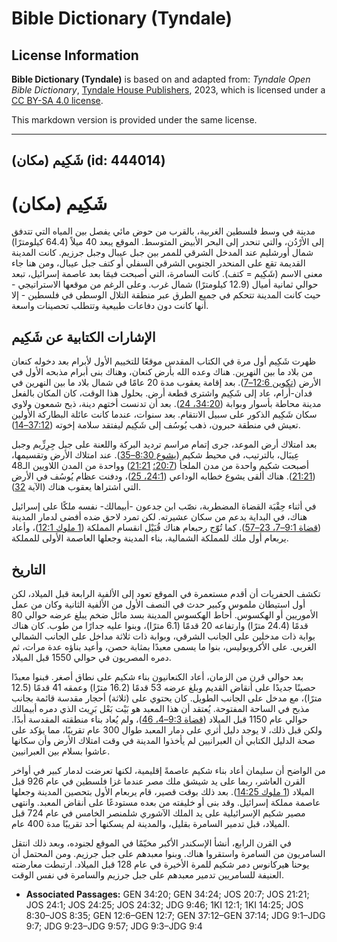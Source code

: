 # Bible Dictionary (Tyndale)

## License Information

**Bible Dictionary (Tyndale)** is based on and adapted from: _Tyndale Open Bible Dictionary_, [Tyndale House Publishers](https://tyndaleopenresources.com/), 2023, which is licensed under a [CC BY-SA 4.0 license](https://creativecommons.org/licenses/by-sa/4.0/legalcode.en).

This markdown version is provided under the same license.



--------------------------------

## شَكِيم (مكان) (id: 444014)

شَكِيم (مكان)
=============

مدينة في وسط فلسطين الغربية، بالقرب من حوض مائي يفصل بين المياه التي تتدفق إلى الأرْدُن، والتي تنحدر إلى البحر الأبيض المتوسط. الموقع يبعد 40 ميلاً (64\.4 كيلومترًا) شمال أورشليم عند المدخل الشرقي للممر بين جبل عيبال وجبل جرزيم. كانت المدينة القديمة تقع على المنحدر الجنوبي الشرقي السفلي أو كتف جبل عيبال، ومن هنا جاء معنى الاسم (شَكِيم \= كتف). كانت السامرة، التي أصبحت فيمَا بعد عاصمة إسرائيل، تبعد حوالي ثمانية أميال (12\.9 كيلومترًا) شمال غرب. وعلى الرغم من موقعها الاستراتيجي \- حيث كانت المدينة تتحكم في جميع الطرق عبر منطقة التلال الوسطى في فلسطين \- إلا أنها كانت دون دفاعات طبيعية وتتطلب تحصينات واسعة.

الإشارات الكتابية عن شَكِيم
---------------------------

ظهرت شَكِيم أول مرة في الكتاب المقدس موقعًا للتخييم الأول لأبرام بعد دخوله كنعان من بلاد ما بين النهرين. هناك وعده الله بأرض كنعان، وهناك بنى أبرام مذبحه الأول في الأرض ([تكوين 12:6–7](https://ref.ly/Gen12:6-Gen12:7)). بعد إقامة يعقوب مدة 20 عامًا في شمال بلاد ما بين النهرين في فدان\-أرام، عاد إلى شَكِيم واشترى قطعة أرض. بحلول هذا الوقت، كان المكان بالفعل مدينة محاطة بأسوار وبوابة ([34:20، 24](https://ref.ly/Gen34:20,Gen34:24)). بعد أن تدنست أختهم دينة، ذبح شمعون ولاوي سكان شَكِيم الذكور على سبيل الانتقام. بعد سنوات، عندما كانت عائلة البطاركة الأولين تعيش في منطقة حبرون، ذهب يُوسُف إلى شَكِيم ليفتقد سلامة إخوته ([37:12–14](https://ref.ly/Gen37:12-Gen37:14)).

بعد امتلاك أرض الموعد، جرى إتمام مراسم ترديد البركة واللعنة على جبل جِرِزِّيم وجبل عِيبَال، بالترتيب، في محيط شكيم ([يشوع 8:30–35](https://ref.ly/Josh8:30-Josh8:35)). عند امتلاك الأرض وتقسيمها، أصبحت شكيم واحدة من مدن الملجأ ([20:7؛](https://ref.ly/Josh20:7) [21:21](https://ref.ly/Josh21:21)) وواحدة من المدن اللاويين الـ48 ([21:21](https://ref.ly/Josh21:21)). هناك ألقى يشوع خطابه الوداعي ([24:1، 25](https://ref.ly/Josh24:1,Josh24:25))، ودفنت عظام يُوسُف في الأرض التي اشتراها يعقوب هناك (الآية [32](https://ref.ly/Josh24:32)).

في أثناء حِقْبَة القضاة المضطربة، نصّب ابن جدعون \-أبيمالك\- نفسه ملكًا على إسرائيل هناك، في البداية بدعم من سكان عشيرته. لكن تمرد لاحق ضده أفضى لدمار المدينة ([قضاة 9:1–7، 23–57](https://ref.ly/Judg9:1-Judg9:7,Judg9:23-Judg9:57)). كما تُوّج رحبعام هناك قُبَيْل انقسام المملكة ([1 ملوك 12:1](https://ref.ly/1Kgs12:1))، وأعاد يربعام أول ملك للمملكة الشمالية، بناء المدينة وجعلها العاصمة الأولى للمملكة.

التاريخ
-------

تكشف الحفريات أن أقدم مستعمرة في الموقع تعود إلى الألفية الرابعة قبل الميلاد، لكن أول استيطان ملموس وكبير حدث في النصف الأول من الألفية الثانية وكان من عمل الأموريين أو الهكسوس. أحاط الهكسوس المدينة بسد مائل ضخم يبلغ عرضه حوالي 80 قدمًا (24\.4 مترًا) وارتفاعه 20 قدمًا (6\.1 مترًا)، وبنوا عليه جدارًا من طوب. كان هناك بوابة ذات مدخلين على الجانب الشرقي، وبوابة ذات ثلاثة مداخل على الجانب الشمالي الغربي. على الأكروبوليس، بنوا ما يسمى معبدًا بمثابة حصن، وأعيد بناؤه عدة مرات، ثم دمره المصريون في حوالي 1550 قبل الميلاد.

بعد حوالي قرن من الزمان، أعاد الكنعانيون بناء شكيم على نطاق أصغر. فبنوا معبدًا حصينًا جديدًا على أنقاض القديم وبلغ عرضه 53 قدمًا (16\.2 مترًا) وعمقه 41 قدمًا (12\.5 مترًا)، مع مدخل على الجانب الطويل. كان يحتوي على (ثلاثة) أحجار مقدسة قائمة بجانب مذبح في الساحة المفتوحة. يُعتقد أن هذا المعبد هو بَيْت بَعْل بَرِيث الذي دمره أبيمالك حوالي عام 1150 قبل الميلاد ([قضاة 9:3–4، 46](https://ref.ly/Judg9:3-Judg9:4,Judg9:46))، ولم يُعاد بناء منطقته المقدسة أبدًا. ولكن قبل ذلك، لا يوجد دليل أثري على دمار المعبد طوال 300 عام تقريبًا، مما يؤكد على صحة الدليل الكتابي أن العبرانيين لم يأخذوا المدينة في وقت امتلاك الأرض وأن سكانها عاشوا بسلام بين العبرانيين.

من الواضح أن سليمان أعاد بناء شكيم عاصمةً إقليمية، لكنها تعرضت لدمار كبير في أواخر القرن العاشر، ربما على يد شيشق ملك مصر عندما غزا فلسطين في عام 926 قبل الميلاد ([1 ملوك 14:25](https://ref.ly/1Kgs14:25)). بعد ذلك بوقت قصير، قام يربعام الأول بتحصين المدينة وجعلها عاصمة مملكة إسرائيل. وقد بنى أو خليفته من بعده مستودعًا على أنقاض المعبد. وانتهى مصير شكيم الإسرائيلية على يد الملك الآشوري شلمنصر الخامس في عام 724 قبل الميلاد، قبل تدمير السامرة بقليل، والمدينة لم يسكنها أحد تقريبًا مدة 400 عام.

في القرن الرابع، أنشأ الإسكندر الأكبر مخيّمًا في الموقع لجنوده، وبعد ذلك انتقل السامريون من السامرة واستقروا هناك. وبنوا معبدهم على جبل جرزيم. ومن المحتمل أن يوحنا هيركانوس دمر شكيم للمرة الأخيرة في عام 128 قبل الميلاد. ارتبطت معارضته العنيفة للسامريين تدمير معبدهم على جبل جرزيم والسامرة في نفس الوقت.

* **Associated Passages:** GEN 34:20; GEN 34:24; JOS 20:7; JOS 21:21; JOS 24:1; JOS 24:25; JOS 24:32; JDG 9:46; 1KI 12:1; 1KI 14:25; JOS 8:30–JOS 8:35; GEN 12:6–GEN 12:7; GEN 37:12–GEN 37:14; JDG 9:1–JDG 9:7; JDG 9:23–JDG 9:57; JDG 9:3–JDG 9:4

